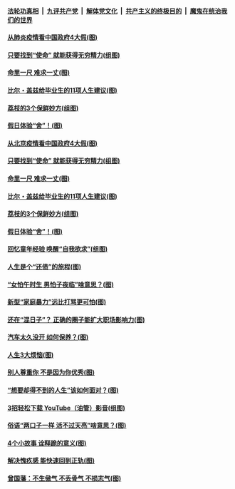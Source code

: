 ####  [法轮功真相](../../../../basic/blob/master/README.md?t=06221702) &nbsp;|&nbsp; [九评共产党](../../../../9ping.md/blob/master/README.md?t=06221702) &nbsp;|&nbsp; [解体党文化](../../../../jtdwh.md/blob/master/README.md?t=06221702)  &nbsp;|&nbsp; [共产主义的终极目的](../../../../gczydzjmd.md/blob/master/README.md?t=06221702) &nbsp;|&nbsp; [魔鬼在统治我们的世界](../../../../mgztzwmdsj.md/blob/master/README.md?t=06221702) 

#### [从肺炎疫情看中国政府4大假(图)](../pages/p8/937196.md?t=06221702) 

#### [只要找到“使命” 就能获得无穷精力(组图)](../pages/p8/937159.md?t=06221702) 

#### [命里一尺 难求一丈(图)](../pages/p8/936782.md?t=06221702) 

#### [比尔・盖兹给毕业生的11项人生建议(图)](../pages/p8/936231.md?t=06221702) 

#### [荔枝的3个保鲜妙方(组图)](../pages/p8/936950.md?t=06221702) 

#### [假日体验“舍”！(图)](../pages/p8/937183.md?t=06221702) 

#### [从北京疫情看中国政府4大假(图)](../pages/p8/937196.md?t=06221702) 

#### [只要找到“使命” 就能获得无穷精力(组图)](../pages/p8/937159.md?t=06221702) 

#### [命里一尺 难求一丈(图)](../pages/p8/936782.md?t=06221702) 

#### [比尔・盖兹给毕业生的11项人生建议(图)](../pages/p8/936231.md?t=06221702) 

#### [荔枝的3个保鲜妙方(组图)](../pages/p8/936950.md?t=06221702) 

#### [假日体验“舍”！(图)](../pages/p8/937183.md?t=06221702) 

#### [回忆童年经验 唤醒“自我欲求”(组图)](../pages/p8/937082.md?t=06221702) 

#### [人生是个“还债”的旅程(图)](../pages/p8/936768.md?t=06221702) 

#### [“女怕午时生 男怕子夜临”啥意思？(图)](../pages/p8/937081.md?t=06221702) 

#### [新型“家庭暴力”远比打骂更可怕(图)](../pages/p8/936230.md?t=06221702) 

#### [还在“混日子”？ 正确的圈子能扩大职场影响力(图)](../pages/p8/937049.md?t=06221702) 

#### [汽车太久没开 如何保养？(图)](../pages/p8/937035.md?t=06221702) 

#### [人生3大烦恼(图)](../pages/p8/936959.md?t=06221702) 

#### [别人尊重你 不是因为你优秀(图)](../pages/p8/936253.md?t=06221702) 

#### [“想要却得不到的人生”该如何面对？(图)](../pages/p8/936933.md?t=06221702) 

#### [3招轻松下载 YouTube（油管）影音(组图)](../pages/p8/936922.md?t=06221702) 

#### [俗语“两口子一样 活不过天亮”啥意思？(图)](../pages/p8/936917.md?t=06221702) 

#### [4个小故事 诠释跪的意义(图)](../pages/p8/936353.md?t=06221702) 

#### [解决愧疚感 能快速回到正轨(图)](../pages/p8/936834.md?t=06221702) 

#### [曾国藩：不生傲气 不丢骨气 不损志气(图)](../pages/p8/936248.md?t=06221702) 

